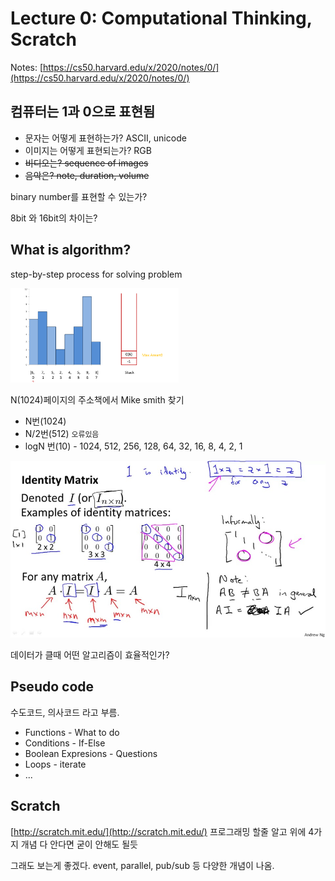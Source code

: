 # Lecture 0: Computational Thinking, Scratch

Notes: [https://cs50.harvard.edu/x/2020/notes/0/](https://cs50.harvard.edu/x/2020/notes/0/)

## 컴퓨터는 1과 0으로 표현됨

* 문자는 어떻게 표현하는가? ASCII, unicode
* 이미지는 어떻게 표현되는가? RGB
* ~~비디오는? sequence of images~~
* ~~음악은? note, duration, volume~~

binary number를 표현할 수 있는가?

8bit 와 16bit의 차이는?

## What is algorithm?

step-by-step process for solving problem

![](../../.gitbook/assets/image%20%283%29.png)

N\(1024\)페이지의 주소책에서 Mike smith 찾기 

* N번\(1024\)
* N/2번\(512\) `오류있음`
* logN 번\(10\) - 1024, 512, 256, 128, 64, 32, 16, 8, 4, 2, 1

![](../../.gitbook/assets/image%20%2835%29.png)

데이터가 클때 어떤 알고리즘이 효율적인가?

## Pseudo code

수도코드, 의사코드 라고 부름.

* Functions - What to do
* Conditions - If-Else
* Boolean Expresions - Questions
* Loops - iterate
* ...

## Scratch

[http://scratch.mit.edu/](http://scratch.mit.edu/) 프로그래밍 할줄 알고 위에 4가지 개념 다 안다면 굳이 안해도 될듯

그래도 보는게 좋겠다. event, parallel, pub/sub 등 다양한 개념이 나옴.

